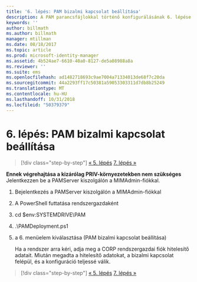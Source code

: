 ```yaml
---
title: '6. lépés: PAM bizalmi kapcsolat beállítása'
description: A PAM parancsfájlokkal történő konfigurálásának 6. lépése. Ez a fejezet a CORP- és PRIV-tartományok között elvárt megbízhatóság beállítását ismerteti
keywords: ''
author: billmath
ms.author: billmath
manager: mtillman
ms.date: 08/18/2017
ms.topic: article
ms.prod: microsoft-identity-manager
ms.assetid: 4b524ae7-6610-40a0-8127-de5a08988a8a
ms.reviewer: ''
ms.suite: ems
ms.openlocfilehash: ad1482718693c9ae7004a71334013de68f7c20da
ms.sourcegitcommit: 44a2293ff17c50381a59053303311d7db8b25249
ms.translationtype: MT
ms.contentlocale: hu-HU
ms.lasthandoff: 10/31/2018
ms.locfileid: "50379379"
---
```

# <a name="step-6-set-up-the-pam-trust"></a>6. lépés: PAM bizalmi kapcsolat beállítása

> [!div class="step-by-step"]
> [« 5. lépés](sp1-step5-configuring-pam.md)
> [7. lépés »](sp1-step7-setup-sidhistory-sidfiltering.md)

**Ennek végrehajtása a kizárólag PRIV-környezetekben nem szükséges** Jelentkezzen be a PAMServer kiszolgálón a MIMAdmin-fiókkal.

1. Bejelentkezés a PAMServer kiszolgálón a MIMAdmin-fiókkal
2. A PowerShell futtatása rendszergazdaként
3. cd $env:SYSTEMDRIVE\PAM
4. .\PAMDeployment.ps1
5. a 6. menüelem kiválasztása (PAM bizalmi kapcsolat beállítása)

   Ha a rendszer arra kéri, adja meg a CORP rendszergazdai fiók hitelesítő adatait. Miután megadta a hitelesítő adatokat, a bizalmi kapcsolat felépül, és a konfiguráció teljessé válik.

> [!div class="step-by-step"]
> [« 5. lépés](sp1-step5-configuring-pam.md)
> [7. lépés »](sp1-step7-setup-sidhistory-sidfiltering.md)
